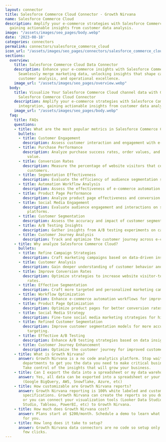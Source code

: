 ```yaml
---
layout: connector
title: Salesforce Commerce Cloud Connector - Growth Nirvana
name: Salesforce Commerce Cloud
description: Amplify your e-commerce strategies with Salesforce Commerce Cloud integration,
  gaining actionable insights from customer data analysis.
image: "/assets/images/seo_pages/body.webp"
date: '2023-08-18'
categories: connectors
permalink: connectors/salesforce_commerce_cloud
icon_url: "/assets/images/seo_pages/connectors/salesforce_commerce_cloud"
sections:
  overview:
    title: Salesforce Commerce Cloud Data Connector
    description: Enhance your e-commerce insights with Salesforce Commerce Cloud integration.
      Seamlessly merge marketing data, unlocking insights that shape campaign strategies,
      customer analysis, and operational excellence.
    image_url: "/assets/images/seo_pages/overview.webp"
  body:
    title: Visualize Your Salesforce Commerce Cloud channel data with Growth Nirvana's
      Salesforce Commerce Cloud Connector
    description: Amplify your e-commerce strategies with Salesforce Commerce Cloud
      integration, gaining actionable insights from customer data analysis.
    image_url: "/assets/images/seo_pages/body.webp"
  faq:
    title: FAQs
    questions:
    - title: What are the most popular metrics in Salesforce Commerce Cloud to analyze?
      bullets:
      - title: Customer Engagement
        description: Assess customer interaction and engagement with e-commerce materials.
      - title: Purchase Performance
        description: Analyze purchase success rates, order values, and customer lifetime
          value.
      - title: Conversion Rates
        description: Measure the percentage of website visitors that convert into
          customers.
      - title: Segmentation Effectiveness
        description: Evaluate the efficiency of audience segmentation strategies.
      - title: Automation Workflow Analysis
        description: Assess the effectiveness of e-commerce automation workflows.
      - title: Product Page Performance
        description: Analyze product page effectiveness and conversion rates.
      - title: Social Media Engagement
        description: Evaluate audience engagement and interactions on social media
          platforms.
      - title: Customer Segmentation
        description: Assess the accuracy and impact of customer segmentation models.
      - title: A/B Testing Insights
        description: Gather insights from A/B testing experiments on campaigns.
      - title: Customer Journey Analysis
        description: Track and optimize the customer journey across e-commerce touchpoints.
    - title: Why analyze Salesforce Commerce Cloud?
      bullets:
      - title: Refine Campaign Strategies
        description: Craft marketing campaigns based on data-driven insights.
      - title: Customer Analysis
        description: Gain deeper understanding of customer behavior and preferences.
      - title: Improve Conversion Rates
        description: Optimize strategies to increase website visitor-to-customer conversion
          rates.
      - title: Effective Segmentation
        description: Craft more targeted and personalized marketing campaigns.
      - title: Workflow Optimization
        description: Enhance e-commerce automation workflows for improved results.
      - title: Product Page Optimization
        description: Optimize product pages for better conversion rates.
      - title: Social Media Strategy
        description: Fine-tune social media marketing strategies for higher engagement.
      - title: Refined Customer Segmentation
        description: Improve customer segmentation models for more accurate customer
          targeting.
      - title: Effective A/B Testing
        description: Enhance A/B testing strategies based on data insights.
      - title: Customer Journey Enhancement
        description: Optimize the customer journey for improved customer experiences.
    - title: What is Growth Nirvana?
      answer: Growth Nirvana is a no code analytics platform. Stop waiting for other
        departments to get you the data you need to make critical business decisions.
        Take control of the insights that will grow your business.
    - title: Can I export the data into a spreadsheet or my data warehouse?
      answer: Yes, all data can be exported into a spreadsheet or your data warehouse
        (Google BigQuery, AWS, Snowflake, Azure, etc)
    - title: How customizable are Growth Nirvana reports?
      answer: Growth Nirvana reporting is 100% white labeled and customized to your
        specifications. Growth Nirvana can create the reports so you don’t have to
        or you can connect your visualization tools (Looker Data Studio/Google Data
        Studio, Tableau, PowerBI, etc) to Growth Nirvana.
    - title: How much does Growth Nirvana cost?
      answer: Plans start at $200/month. Schedule a demo to learn what plan is best
        for you.
    - title: How long does it take to setup?
      answer: Growth Nirvana data connectors are no code so setup only requires a
        few clicks.
---
```

